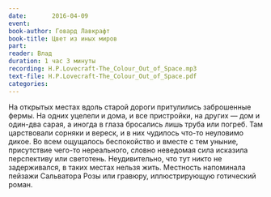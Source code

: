 ```yaml
---
date:		2016-04-09
event:
book-author: Говард Лавкрафт
book-title:	Цвет из иных миров
part:
reader: Влад
duration: 1 час 3 минуты
recording: H.P.Lovecraft-The_Colour_Out_of_Space.mp3
text-file: H.P.Lovecraft-The_Colour_Out_of_Space.pdf
categories:
---
```

На открытых местах вдоль старой дороги притулились заброшенные фермы. На одних уцелели и дома, и все пристройки, на других — дом и один-два сарая, а иногда в глаза бросались лишь труба или погреб. Там царствовали сорняки и вереск, и в них чудилось что-то неуловимо дикое. Во всем ощущалось беспокойство и вместе с тем уныние, присутствие чего-то нереального, словно неведомая сила исказила перспективу или светотень. Неудивительно, что тут никто не задерживался, в таких местах нельзя жить. Местность напоминала пейзажи Сальватора Розы или гравюру, иллюстрирующую готический роман.
